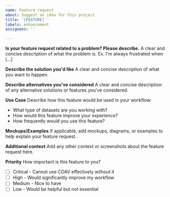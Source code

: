 ```yaml
---
name: Feature request
about: Suggest an idea for this project
title: '[FEATURE] '
labels: enhancement
assignees: ''

---
```


**Is your feature request related to a problem? Please describe.**
A clear and concise description of what the problem is. Ex. I'm always frustrated when [...]

**Describe the solution you'd like**
A clear and concise description of what you want to happen.

**Describe alternatives you've considered**
A clear and concise description of any alternative solutions or features you've considered.

**Use Case**
Describe how this feature would be used in your workflow:
- What type of datasets are you working with?
- How would this feature improve your experience?
- How frequently would you use this feature?

**Mockups/Examples**
If applicable, add mockups, diagrams, or examples to help explain your feature request.

**Additional context**
Add any other context or screenshots about the feature request here.

**Priority**
How important is this feature to you?
- [ ] Critical - Cannot use COAV effectively without it
- [ ] High - Would significantly improve my workflow
- [ ] Medium - Nice to have
- [ ] Low - Would be helpful but not essential